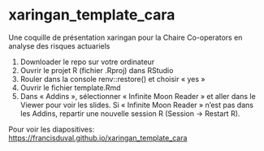 # xaringan_template_cara
Une coquille de présentation xaringan pour la Chaire Co-operators en analyse des risques actuariels

1) Downloader le repo sur votre ordinateur
2) Ouvrir le projet R (fichier .Rproj) dans RStudio
3) Rouler dans la console renv::restore() et choisir « yes »
4) Ouvrir le fichier template.Rmd
5) Dans « Addins », sélectionner « Infinite Moon Reader » et aller dans le Viewer pour voir les slides. Si « Infinite Moon Reader » n’est pas dans les Addins, repartir une nouvelle session R (Session -> Restart R).

Pour voir les diapositives: https://francisduval.github.io/xaringan_template_cara

